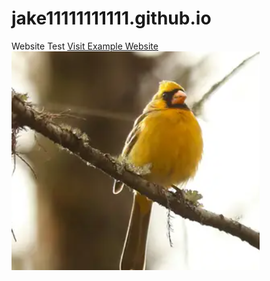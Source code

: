 # jake11111111111.github.io
Website
Test
<a href="html2.html">Visit Example Website</a>
<img src="Screenshot 2023-06-10 145027.png" alt="Yellow cardinal on a branch">
